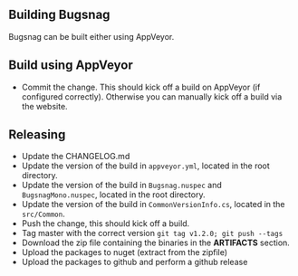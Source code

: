 Building Bugsnag
----------------

Bugsnag can be built either using AppVeyor.

Build using AppVeyor
--------------------

 * Commit the change. This should kick off a build on AppVeyor (if configured correctly). Otherwise you can manually kick off a build via the website.

Releasing
---------

* Update the CHANGELOG.md
* Update the version of the build in `appveyor.yml`, located in the root directory.
* Update the version of the build in `Bugsnag.nuspec` and `BugsnagMono.nuspec`, located in the root directory.
* Update the version of the build in `CommonVersionInfo.cs`, located in the `src/Common`.
* Push the change, this should kick off a build.
* Tag master with the correct version `git tag v1.2.0; git push --tags`
* Download the zip file containing the binaries in the **ARTIFACTS** section.
* Upload the packages to nuget (extract from the zipfile)
* Upload the packages to github and perform a github release
